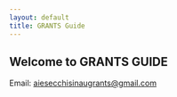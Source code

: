 ```yaml
---
layout: default
title: GRANTS Guide
---
```


## Welcome to GRANTS GUIDE

Email: aiesecchisinaugrants@gmail.com<br />
<img src="https://36.media.tumblr.com/6d992256e4e31a32d3d2881bc228dfad/tumblr_o17cvi75451uix9buo1_1280.jpg" alt="">
